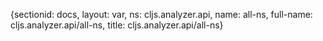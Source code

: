 {sectionid: docs, layout: var, ns: cljs.analyzer.api, name: all-ns, full-name: cljs.analyzer.api/all-ns,
  title: cljs.analyzer.api/all-ns}
